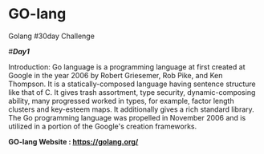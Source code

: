 # GO-lang
Golang #30day Challenge 

#***Day1***

Introduction:
Go language is a programming language at first created at Google in the year 2006 by Robert Griesemer, Rob Pike, and Ken Thompson. It is a statically-composed language having sentence structure like that of C. It gives trash assortment, type security, dynamic-composing ability, many progressed worked in types, for example, factor length clusters and key-esteem maps. It additionally gives a rich standard library. The Go programming language was propelled in November 2006 and is utilized in a portion of the Google's creation frameworks.

**GO-lang Website : https://golang.org/**
